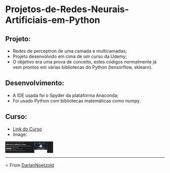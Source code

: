 # Projetos-de-Redes-Neurais-Artificiais-em-Python

## Projeto:
* Redes de perceptron de uma camada e multicamadas;
* Projeto desenvolvido em cima de um curso da Udemy;
* O objetivo era uma prova de conceito, estes códigos normalmente já vem prontos em várias bibliotecas do Python (tensorflow, sklearn).

## Desenvolvimento:
* A IDE usada foi o Spyder da plataforma Anaconda;
* Foi usado Python com bibliotecas matemáticas como numpy.

## Curso:
* <a href="https://www.udemy.com/course/redes-neurais-artificiais-em-python/">Link do Curso</a> 
* Image:
<img src="https://github.com/DarlanNoetzold/Projetos-de-Redes-Neurais-Artificiais-em-Python/blob/master/Screenshot_1.jpg" align="center"  width="30%"/>

---

⭐️ From [DarlanNoetzold](https://github.com/DarlanNoetzold)
